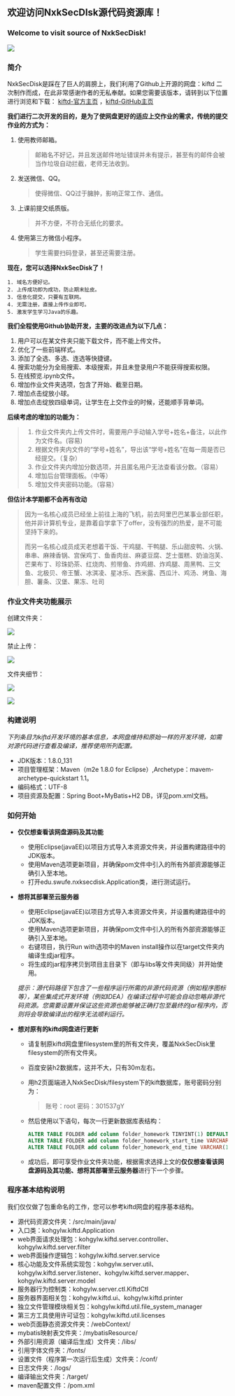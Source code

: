 ## 欢迎访问NxkSecDIsk源代码资源库！
### Welcome to visit source of NxkSecDisk!

![](pictures/welcome.png)

### 简介

NxkSecDisk是踩在了巨人的肩膀上，我们利用了Github上开源的网盘：kiftd 二次制作而成，在此非常感谢作者的无私奉献。如果您需要该版本，请转到以下位置进行浏览和下载：
[kiftd-官方主页](https://kohgylw.gitee.io) ，[kiftd-GitHub主页](https://github.com/KOHGYLW/kiftd)

**我们进行二次开发的目的，是为了使网盘更好的适应上交作业的需求，传统的提交作业的方式为：**

1. 使用教师邮箱。

   > 邮箱名不好记，并且发送邮件地址错误并未有提示，甚至有的邮件会被当作垃圾自动拦截，老师无法收到。	

 2. 发送微信、QQ。

    > 使得微信、QQ过于臃肿，影响正常工作、通信。

 3. 上课前提交纸质版。

    > 并不方便，不符合无纸化的要求。

 4. 使用第三方微信小程序。

    > 学生需要扫码登录，甚至还需要注册。

**现在，您可以选择NxkSecDisk了！**

	1. 域名方便好记。
 	2. 上传成功即为成功，防止期末扯皮。
 	3. 信息化提交，只要有互联网。
 	4. 无需注册，直接上传作业即可。
 	5. 激发学生学习Java的乐趣。

**我们全程使用Github协助开发，主要的改进点为以下几点：**

1. 用户可以在某文件夹只能下载文件，而不能上传文件。
2. 优化了一些前端样式。
3. 添加了全选、多选、连选等快捷键。
4. 搜索功能分为全局搜索、本级搜索，并且未登录用户不能获得搜索权限。
5. 在线预览.ipynb文件。
6. 增加作业文件夹选项，包含了开始、截至日期。
7. 增加点击绽放小球。
8. 增加点击绽放四级单词，让学生在上交作业的时候，还能顺手背单词。

**后续考虑的增加的功能为：**

> 1. 作业文件夹内上传文件时，需要用户手动输入学号+姓名+备注，以此作为文件名。(容易)
> 2. 根据文件夹内文件的“学号+姓名”，导出该“学号+姓名”在每一周是否已经提交。（复杂）
> 3. 作业文件夹内增加分数选项，并且匿名用户无法查看该分数。（容易）
> 4. 增加后台管理面板。（中等）
> 5. 增加文件夹密码功能。（容易）

**但估计本学期都不会再有改动**

> 因为一名核心成员已经坐上前往上海的飞机，前去阿里巴巴某事业部任职，他并非计算机专业，是靠着自学拿下了offer，没有强烈的热爱，是不可能坚持下来的。
>
> 而另一名核心成员成天老想着干饭、干鸡腿、干鸭腿、乐山甜皮鸭、火锅、串串、麻辣香锅、宫保鸡丁、鱼香肉丝、麻婆豆腐、芝士蛋糕、奶油泡芙、芒果布丁、珍珠奶茶、红烧肉、煎带鱼、炸鸡翅、炸鸡腿、周黑鸭、三文鱼、北极贝、帝王蟹、冰淇凌、星冰乐、西米露、西瓜汁、鸡汤、烤鱼、海胆、薯条、汉堡、果冻、吐司

### 作业文件夹功能展示 

创建文件夹：

![](pictures/createHomeworkFolder.png)



禁止上传：

![](pictures/banupload.png)

文件夹细节：



![](pictures/detail.png)

![](pictures/detail2.png)



### 构建说明

_下列条目为kiftd开发环境的基本信息，本网盘维持和原始一样的开发环境，如需对源代码进行查看及编译，推荐使用所列配置。_
+ JDK版本：1.8.0_131
+ 项目管理框架：Maven（m2e 1.8.0 for Eclipse）,Archetype：mavem-archetype-quickstart 1.1。
+ 编码格式：UTF-8
+ 项目资源及配置：Spring Boot+MyBatis+H2 DB，详见pom.xml文档。

### 如何开始

- **仅仅想查看该网盘源码及其功能**
  - 使用Eclipse(javaEE)以项目方式导入本资源文件夹，并设置构建路径中的JDK版本。
  - 使用Maven选项更新项目，并确保pom文件中引入的所有外部资源能够正确引入至本地。
  - 打开edu.swufe.nxksecdisk.Application类，进行测试运行。

- **想将其部署至云服务器**

  - 使用Eclipse(javaEE)以项目方式导入本资源文件夹，并设置构建路径中的JDK版本。
  - 使用Maven选项更新项目，并确保pom文件中引入的所有外部资源能够正确引入至本地。
  - 右键项目，执行Run with选项中的Maven install操作以在target文件夹内编译生成jar程序。
  - 将生成的jar程序拷贝到项目主目录下（即与libs等文件夹同级）并开始使用。

  _提示：源代码路径下包含了一些程序运行所需的非源代码资源（例如程序图标等），某些集成式开发环境（例如IDEA）在编译过程中可能会自动忽略非源代码资源。您需要设置并保证这些资源也能够被正确打包至最终的jar程序内，否则将会导致编译出的程序无法顺利运行。_

- **想对原有的kiftd网盘进行更新**

  - 请复制原kiftd网盘里filesystem里的所有文件夹，覆盖NxkSecDisk里filesystem的所有文件夹。

  - 百度安装h2数据库，这并不大，只有30m左右。

  - 用h2页面端进入NxkSecDisk/filesystem下的kift数据库，账号密码分别为：

    > 账号：root
    > 密码：301537gY

  - 然后使用以下语句，每次一行更新数据库表结构：

    ```sql
    ALTER TABLE FOLDER add column folder_homework TINYINT(1) DEFAULT 0
    ALTER TABLE FOLDER add column folder_homework_start_time VARCHAR(128) DEFAULT NULL
    ALTER TABLE FOLDER add column folder_homework_end_time VARCHAR(128) DEFAULT NULL
    ```

  - 成功后，即可享受作业文件夹功能，根据需求选择上文的**仅仅想查看该网盘源码及其功能、想将其部署至云服务器**进行下一个步骤。

### 程序基本结构说明

我们仅仅做了包重命名的工作，您可以参考kiftd网盘的程序基本结构。

+ 源代码资源文件夹：/src/main/java/
+ 入口类：kohgylw.kiftd.Application
+ web界面请求处理包：kohgylw.kiftd.server.controller、kohgylw.kiftd.server.filter
+ web界面操作逻辑包：kohgylw.kiftd.server.service
+ 核心功能及文件系统实现包：kohgylw.server.util、kohgylw.kiftd.server.listener、kohgylw.kiftd.server.mapper、kohgylw.kiftd.server.model
+ 服务器行为控制类：kohgylw.server.ctl.KiftdCtl
+ 服务器界面相关包：kohgylw.kiftd.ui、kohgylw.kiftd.printer
+ 独立文件管理模块相关包：kohgylw.kiftd.util.file_system_manager
+ 第三方工具使用许可证包：kohgylw.kiftd.util.licenses
+ web页面静态资源文件夹：/webContext/
+ mybatis映射表文件夹：/mybatisResource/
+ 外部引用资源（编译后生成）文件夹：/libs/
+ 引用字体文件夹：/fonts/
+ 设置文件（程序第一次运行后生成）文件夹：/conf/
+ 日志文件夹：/logs/
+ 编译输出文件夹：/target/
+ maven配置文件：/pom.xml


